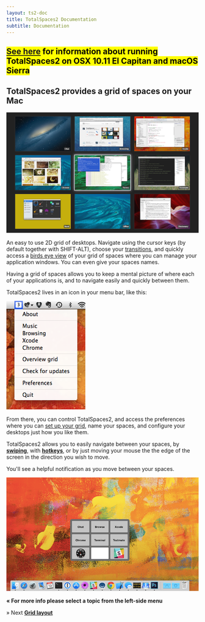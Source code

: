 ```yaml
---
layout: ts2-doc
title: TotalSpaces2 Documentation
subtitle: Documentation
---
```

<h2><mark><a href="/sipsettings">See here</a> for information about running TotalSpaces2 on OSX 10.11 El Capitan and macOS Sierra</mark></h2>

## TotalSpaces2 provides a grid of spaces on your Mac

<img src="/images/grid-view.png">

An easy to use 2D grid of desktops. Navigate using the cursor keys (by default together with SHIFT-ALT), choose your [transitions](/transitions2), and quickly access a [birds eye view](/overview2) of your grid of spaces where you can manage your application windows. You can even give your spaces names.

Having a grid of spaces allows you to keep a mental picture of where each of your applications is, and to navigate easily and quickly between them.

TotalSpaces2 lives in an icon in your menu bar, like this:

<img src="/images/totalspaces-main-menu.png">

From there, you can control TotalSpaces2, and access the preferences where you can [set up your grid](/layout2), name your spaces, and configure your desktops just how you like them.

TotalSpaces2 allows you to easily navigate between your spaces, by [**swiping**](/swipe2), with [**hotkeys**](/hotkeys2), or by just moving your mouse the the edge of the screen in the direction you wish to move.

You'll see a helpful notification as you move between your spaces.

<img src="/images/totalspaces-changing-space-notification2.png">

**&laquo; For more info please select a topic from the left-side menu**

&raquo; Next [**Grid layout**](/layout2)
